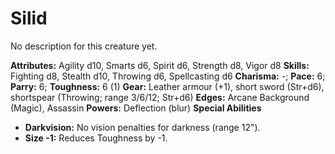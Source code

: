 # Silid

No description for this creature yet.

**Attributes:** Agility d10, Smarts d6, Spirit d6, Strength d8, Vigor
d8
**Skills:** Fighting d8, Stealth d10, Throwing d6, Spellcasting d6
**Charisma:** -; **Pace:** 6; **Parry:** 6; **Toughness:** 6 (1)
**Gear:** Leather armour (+1), short sword (Str+d6), shortspear
(Throwing; range 3/6/12; Str+d6)
**Edges:** Arcane Background (Magic), Assassin
**Powers:** Deflection (blur)
**Special Abilities**

- **Darkvision:** No vision penalties for darkness (range 12").
- **Size -1:** Reduces Toughness by -1.
